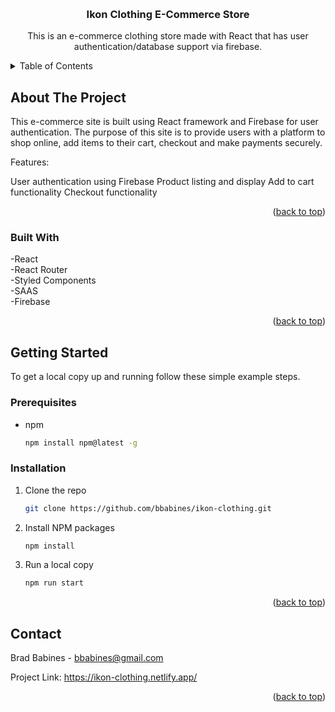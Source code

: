 <a name="readme-top"></a>

<br />
<div align="center">
  <a href="https://github.com/bbabines/pro-dashboard">
  </a>

<h3 align="center">Ikon Clothing E-Commerce Store</h3>

  <p align="center">
    This is an e-commerce clothing store made with React that has user authentication/database support via firebase.
    <br />
  </p>
</div>

<!-- TABLE OF CONTENTS -->
<details>
  <summary>Table of Contents</summary>
  <ol>
    <li>
      <a href="#about-the-project">About The Project</a>
      <ul>
        <li><a href="#built-with">Built With</a></li>
      </ul>
    </li>
    <li>
      <a href="#getting-started">Getting Started</a>
      <ul>
        <li><a href="#prerequisites">Prerequisites</a></li>
        <li><a href="#installation">Installation</a></li>
      </ul>
    </li>
    <li><a href="#contact">Contact</a></li>
  </ol>
</details>

<!-- ABOUT THE PROJECT -->

## About The Project

This e-commerce site is built using React framework and Firebase for user authentication. The purpose of this site is to provide users with a platform to shop online, add items to their cart, checkout and make payments securely.

Features:

User authentication using Firebase
Product listing and display
Add to cart functionality
Checkout functionality

<p align="right">(<a href="#readme-top">back to top</a>)</p>

### Built With

-React
<br />
-React Router
<br />
-Styled Components
<br />
-SAAS
<br />
-Firebase

<p align="right">(<a href="#readme-top">back to top</a>)</p>

<!-- GETTING STARTED -->

## Getting Started

To get a local copy up and running follow these simple example steps.

### Prerequisites

- npm
  ```sh
  npm install npm@latest -g
  ```

### Installation

1. Clone the repo
   ```sh
   git clone https://github.com/bbabines/ikon-clothing.git
   ```
2. Install NPM packages
   ```sh
   npm install
   ```
3. Run a local copy

   ```sh
   npm run start
   ```

<p align="right">(<a href="#readme-top">back to top</a>)</p>

<!-- USAGE EXAMPLES -->

<!-- CONTACT -->

## Contact

Brad Babines - bbabines@gmail.com

Project Link: https://ikon-clothing.netlify.app/

<p align="right">(<a href="#readme-top">back to top</a>)</p>
